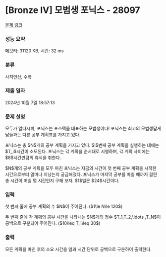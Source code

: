 # [Bronze IV] 모범생 포닉스 - 28097 

[문제 링크](https://www.acmicpc.net/problem/28097) 

### 성능 요약

메모리: 31120 KB, 시간: 32 ms

### 분류

사칙연산, 수학

### 제출 일자

2024년 10월 7일 18:57:13

### 문제 설명

<p>모두가 알다시피, 포닉스는 포스텍을 대표하는 모범생이다! 포닉스는 최고의 모범생답게 남들과는 다른 공부 계획표를 가지고 있다.</p>

<p>포닉스는 총 $N$개의 공부 계획을 가지고 있다. $i$번째 공부 계획을 실행하는 데에는 $T_i$시간이 소모된다. 포닉스는 각 계획을 순서대로 시행하며, 각 계획 사이에는 $8$시간만큼의 휴식을 취한다.</p>

<p>$N$개의 공부 계획을 모두 마친 포닉스는 지금의 시간이 첫 번째 공부 계획을 시작한 시간으로부터 얼마나 지났는지 궁금해졌다. 포닉스가 마지막 공부를 마칠 때까지 걸린 총 시간이 며칠 몇 시간인지 구해 보자. $1$일은 $24$시간이다.</p>

### 입력 

 <p>첫 번째 줄에 공부 계획의 수 $N$이 주어진다. ($1\le N\le 120$)</p>

<p>두 번째 줄에 각 계획의 공부 시간을 나타내는 $N$개의 정수 $T_1,T_2,\ldots ,T_N$이 공백으로 구분되어 주어진다. ($10\leq T_i\leq 30$)</p>

### 출력 

 <p>모든 계획을 마친 후의 소요 시간을 일과 시간 단위로 공백으로 구분하여 출력한다.</p>


